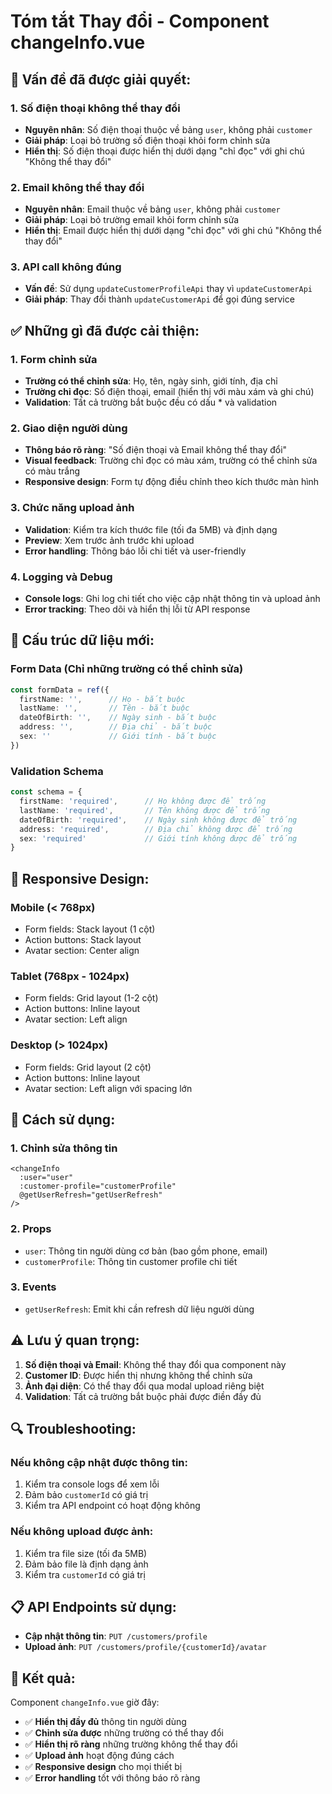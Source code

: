 # Tóm tắt Thay đổi - Component changeInfo.vue

## 🚨 **Vấn đề đã được giải quyết:**

### 1. **Số điện thoại không thể thay đổi**
- **Nguyên nhân**: Số điện thoại thuộc về bảng `user`, không phải `customer`
- **Giải pháp**: Loại bỏ trường số điện thoại khỏi form chỉnh sửa
- **Hiển thị**: Số điện thoại được hiển thị dưới dạng "chỉ đọc" với ghi chú "Không thể thay đổi"

### 2. **Email không thể thay đổi**
- **Nguyên nhân**: Email thuộc về bảng `user`, không phải `customer`
- **Giải pháp**: Loại bỏ trường email khỏi form chỉnh sửa
- **Hiển thị**: Email được hiển thị dưới dạng "chỉ đọc" với ghi chú "Không thể thay đổi"

### 3. **API call không đúng**
- **Vấn đề**: Sử dụng `updateCustomerProfileApi` thay vì `updateCustomerApi`
- **Giải pháp**: Thay đổi thành `updateCustomerApi` để gọi đúng service

## ✅ **Những gì đã được cải thiện:**

### 1. **Form chỉnh sửa**
- **Trường có thể chỉnh sửa**: Họ, tên, ngày sinh, giới tính, địa chỉ
- **Trường chỉ đọc**: Số điện thoại, email (hiển thị với màu xám và ghi chú)
- **Validation**: Tất cả trường bắt buộc đều có dấu * và validation

### 2. **Giao diện người dùng**
- **Thông báo rõ ràng**: "Số điện thoại và Email không thể thay đổi"
- **Visual feedback**: Trường chỉ đọc có màu xám, trường có thể chỉnh sửa có màu trắng
- **Responsive design**: Form tự động điều chỉnh theo kích thước màn hình

### 3. **Chức năng upload ảnh**
- **Validation**: Kiểm tra kích thước file (tối đa 5MB) và định dạng
- **Preview**: Xem trước ảnh trước khi upload
- **Error handling**: Thông báo lỗi chi tiết và user-friendly

### 4. **Logging và Debug**
- **Console logs**: Ghi log chi tiết cho việc cập nhật thông tin và upload ảnh
- **Error tracking**: Theo dõi và hiển thị lỗi từ API response

## 🔧 **Cấu trúc dữ liệu mới:**

### Form Data (Chỉ những trường có thể chỉnh sửa)
```typescript
const formData = ref({
  firstName: '',      // Họ - bắt buộc
  lastName: '',       // Tên - bắt buộc
  dateOfBirth: '',    // Ngày sinh - bắt buộc
  address: '',        // Địa chỉ - bắt buộc
  sex: ''             // Giới tính - bắt buộc
})
```

### Validation Schema
```typescript
const schema = {
  firstName: 'required',      // Họ không được để trống
  lastName: 'required',       // Tên không được để trống
  dateOfBirth: 'required',    // Ngày sinh không được để trống
  address: 'required',        // Địa chỉ không được để trống
  sex: 'required'             // Giới tính không được để trống
}
```

## 📱 **Responsive Design:**

### Mobile (< 768px)
- Form fields: Stack layout (1 cột)
- Action buttons: Stack layout
- Avatar section: Center align

### Tablet (768px - 1024px)
- Form fields: Grid layout (1-2 cột)
- Action buttons: Inline layout
- Avatar section: Left align

### Desktop (> 1024px)
- Form fields: Grid layout (2 cột)
- Action buttons: Inline layout
- Avatar section: Left align với spacing lớn

## 🚀 **Cách sử dụng:**

### 1. **Chỉnh sửa thông tin**
```vue
<changeInfo 
  :user="user" 
  :customer-profile="customerProfile"
  @getUserRefresh="getUserRefresh" 
/>
```

### 2. **Props**
- `user`: Thông tin người dùng cơ bản (bao gồm phone, email)
- `customerProfile`: Thông tin customer profile chi tiết

### 3. **Events**
- `getUserRefresh`: Emit khi cần refresh dữ liệu người dùng

## ⚠️ **Lưu ý quan trọng:**

1. **Số điện thoại và Email**: Không thể thay đổi qua component này
2. **Customer ID**: Được hiển thị nhưng không thể chỉnh sửa
3. **Ảnh đại diện**: Có thể thay đổi qua modal upload riêng biệt
4. **Validation**: Tất cả trường bắt buộc phải được điền đầy đủ

## 🔍 **Troubleshooting:**

### Nếu không cập nhật được thông tin:
1. Kiểm tra console logs để xem lỗi
2. Đảm bảo `customerId` có giá trị
3. Kiểm tra API endpoint có hoạt động không

### Nếu không upload được ảnh:
1. Kiểm tra file size (tối đa 5MB)
2. Đảm bảo file là định dạng ảnh
3. Kiểm tra `customerId` có giá trị

## 📋 **API Endpoints sử dụng:**

- **Cập nhật thông tin**: `PUT /customers/profile`
- **Upload ảnh**: `PUT /customers/profile/{customerId}/avatar`

## 🎯 **Kết quả:**

Component `changeInfo.vue` giờ đây:
- ✅ **Hiển thị đầy đủ** thông tin người dùng
- ✅ **Chỉnh sửa được** những trường có thể thay đổi
- ✅ **Hiển thị rõ ràng** những trường không thể thay đổi
- ✅ **Upload ảnh** hoạt động đúng cách
- ✅ **Responsive design** cho mọi thiết bị
- ✅ **Error handling** tốt với thông báo rõ ràng
